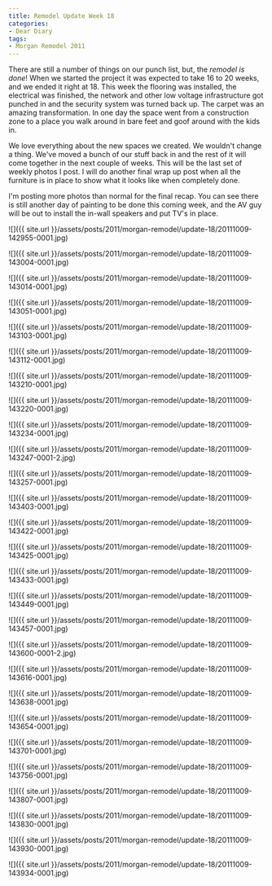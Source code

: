 ```yaml
---
title: Remodel Update Week 18
categories:
- Dear Diary
tags:
- Morgan Remodel 2011
---
```


There are still a number of things on our punch list, but, the *remodel is done*! When we started the project it was expected to take 16 to 20 weeks, and we ended it right at 18. This week the flooring was installed, the electrical was finished, the network and other low voltage infrastructure got punched in and the security system was turned back up. The carpet was an amazing transformation. In one day the space went from a construction zone to a place you walk around in bare feet and goof around with the kids in.

We love everything about the new spaces we created. We wouldn't change a thing. We've moved a bunch of our stuff back in and the rest of it will come together in the next couple of weeks. This will be the last set of weekly photos I post. I will do another final wrap up post when all the furniture is in place to show what it looks like when completely done.

I'm posting more photos than normal for the final recap. You can see there is still another day of painting to be done this coming week, and the AV guy will be out to install the in-wall speakers and put TV's in place.

![]({{ site.url }}/assets/posts/2011/morgan-remodel/update-18/20111009-142955-0001.jpg)

![]({{ site.url }}/assets/posts/2011/morgan-remodel/update-18/20111009-143004-0001.jpg)

![]({{ site.url }}/assets/posts/2011/morgan-remodel/update-18/20111009-143014-0001.jpg)

![]({{ site.url }}/assets/posts/2011/morgan-remodel/update-18/20111009-143051-0001.jpg)

![]({{ site.url }}/assets/posts/2011/morgan-remodel/update-18/20111009-143103-0001.jpg)

![]({{ site.url }}/assets/posts/2011/morgan-remodel/update-18/20111009-143112-0001.jpg)

![]({{ site.url }}/assets/posts/2011/morgan-remodel/update-18/20111009-143210-0001.jpg)

![]({{ site.url }}/assets/posts/2011/morgan-remodel/update-18/20111009-143220-0001.jpg)

![]({{ site.url }}/assets/posts/2011/morgan-remodel/update-18/20111009-143234-0001.jpg)

![]({{ site.url }}/assets/posts/2011/morgan-remodel/update-18/20111009-143247-0001-2.jpg)

![]({{ site.url }}/assets/posts/2011/morgan-remodel/update-18/20111009-143257-0001.jpg)

![]({{ site.url }}/assets/posts/2011/morgan-remodel/update-18/20111009-143403-0001.jpg)

![]({{ site.url }}/assets/posts/2011/morgan-remodel/update-18/20111009-143422-0001.jpg)

![]({{ site.url }}/assets/posts/2011/morgan-remodel/update-18/20111009-143425-0001.jpg)

![]({{ site.url }}/assets/posts/2011/morgan-remodel/update-18/20111009-143433-0001.jpg)

![]({{ site.url }}/assets/posts/2011/morgan-remodel/update-18/20111009-143449-0001.jpg)

![]({{ site.url }}/assets/posts/2011/morgan-remodel/update-18/20111009-143457-0001.jpg)

![]({{ site.url }}/assets/posts/2011/morgan-remodel/update-18/20111009-143600-0001-2.jpg)

![]({{ site.url }}/assets/posts/2011/morgan-remodel/update-18/20111009-143616-0001.jpg)

![]({{ site.url }}/assets/posts/2011/morgan-remodel/update-18/20111009-143638-0001.jpg)

![]({{ site.url }}/assets/posts/2011/morgan-remodel/update-18/20111009-143654-0001.jpg)

![]({{ site.url }}/assets/posts/2011/morgan-remodel/update-18/20111009-143701-0001.jpg)

![]({{ site.url }}/assets/posts/2011/morgan-remodel/update-18/20111009-143756-0001.jpg)

![]({{ site.url }}/assets/posts/2011/morgan-remodel/update-18/20111009-143807-0001.jpg)

![]({{ site.url }}/assets/posts/2011/morgan-remodel/update-18/20111009-143830-0001.jpg)

![]({{ site.url }}/assets/posts/2011/morgan-remodel/update-18/20111009-143930-0001.jpg)

![]({{ site.url }}/assets/posts/2011/morgan-remodel/update-18/20111009-143934-0001.jpg)

